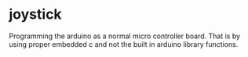 # joystick

Programming the arduino as a normal micro controller board. That is by using proper embedded c and not the built in arduino library functions.